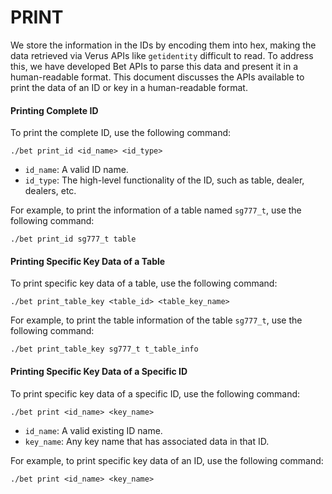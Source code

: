 # PRINT
We store the information in the IDs by encoding them into hex, making the data retrieved via Verus APIs like `getidentity` difficult to read. To address this, we have developed Bet APIs to parse this data and present it in a human-readable format. This document discusses the APIs available to print the data of an ID or key in a human-readable format.

#### Printing Complete ID
To print the complete ID, use the following command:
```
./bet print_id <id_name> <id_type>
```
- `id_name`: A valid ID name.
- `id_type`: The high-level functionality of the ID, such as table, dealer, dealers, etc.

For example, to print the information of a table named `sg777_t`, use the following command:
```
./bet print_id sg777_t table
```

#### Printing Specific Key Data of a Table
To print specific key data of a table, use the following command:
```
./bet print_table_key <table_id> <table_key_name>
```
For example, to print the table information of the table `sg777_t`, use the following command:
```
./bet print_table_key sg777_t t_table_info
```

#### Printing Specific Key Data of a Specific ID
To print specific key data of a specific ID, use the following command:
```
./bet print <id_name> <key_name>
```
- `id_name`: A valid existing ID name.
- `key_name`: Any key name that has associated data in that ID.

For example, to print specific key data of an ID, use the following command:
```
./bet print <id_name> <key_name>
```

